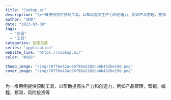 ```yaml
---
title: "Cookup.ai"
description: "为一堆用例提供预制工具，以帮助提高生产力和创造力，例如产品管理，营销，编程，预测，风险投资等"
author: "瑞东"
date: "2023-03-30"
tags:
  - "创造"
  - "工具"
categories: 创意灵感
series: "application"
website_link: "https://cookup.ai/"
color: "#666"

thumb_image: "/img/70f76e42ac66f98a2282cabb432be190.png"
cover_image: "/img/70f76e42ac66f98a2282cabb432be190.png"
---
```


为一堆用例提供预制工具，以帮助提高生产力和创造力，例如产品管理，营销，编程，预测，风险投资等